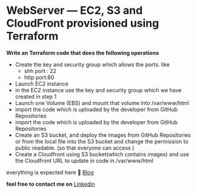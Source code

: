 # WebServer — EC2, S3 and CloudFront provisioned using Terraform

<b>Write an Terraform code that does the following operations</b>
<ul>
  <li>Create the key and security group which allows the ports.
like
    <ul style="list-style-type:circle">
 <li> shh port : 22</li>
  <li>http port:80</li>
      </ul>
      </li>
  <li>Launch EC2 instance</li>
  <li> in the EC2 instance use the key and security group which we have created in step 1</li>
  <li>Launch one Volume (EBS) and mount that volume into /var/www/html</li>
  <li>import the code which is uploaded by the developer from GitHub Repositories</li>
  <li>import the code which is uploaded by the developer from GitHub Repositories</li>
  <li>Create an S3 bucket, and deploy the images from GitHub Repositories or from the local file into the S3 bucket and change the permission to public readable. (so that everyone can access )</li>
  <li>Create a Cloudfront using S3 bucket(which contains images) and use the Cloudfront URL to update in code in /var/www/html</li>
</ul>

everything is expected here 🔗
 <a href= "https://nischalvooda.medium.com/webserver-ec2-s3-and-cloudfront-provisioned-using-terraform-github-40b659e99ae6" target="_blank">Blog</a>

 **feel free to contact me on**
  <a href= "https://www.linkedin.com/in/nischal-vooda-b00b1a19b/" target="_blank">Linkedin</a>
